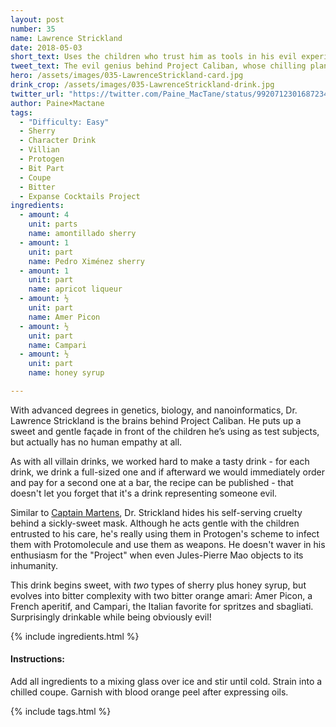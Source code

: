 ```yaml
---
layout: post
number: 35
name: Lawrence Strickland
date: 2018-05-03
short_text: Uses the children who trust him as tools in his evil experiments.
tweet_text: The evil genius behind Project Caliban, whose chilling plan uses innocent children as tools in Protogen's Machiavellian schemes.
hero: /assets/images/035-LawrenceStrickland-card.jpg
drink_crop: /assets/images/035-LawrenceStrickland-drink.jpg
twitter_url: "https://twitter.com/Paine_MacTane/status/992071230168723456"
author: Paine×Mactane
tags: 
  - "Difficulty: Easy"
  - Sherry
  - Character Drink
  - Villian
  - Protogen
  - Bit Part
  - Coupe
  - Bitter
  - Expanse Cocktails Project
ingredients:
  - amount: 4
    unit: parts
    name: amontillado sherry
  - amount: 1
    unit: part
    name: Pedro Ximénez sherry
  - amount: 1
    unit: part
    name: apricot liqueur
  - amount: ½
    unit: part
    name: Amer Picon
  - amount: ½
    unit: part
    name: Campari
  - amount: ½
    unit: part
    name: honey syrup

---
```


With advanced degrees in genetics, biology, and nanoinformatics, Dr. Lawrence Strickland is the brains behind Project Caliban. He puts up a sweet and gentle façade in front of the children he’s using as test subjects, but actually has no human empathy at all.

As with all villain drinks, we worked hard to make a tasty drink - for each drink, we drink a full-sized one and if afterward we would immediately order and pay for a second one at a bar, the recipe can be published - that doesn't let you forget that it's a drink representing someone evil. 

Similar to [Captain Martens](/cocktails/2018/03/22/cpt-martens/), Dr. Strickland hides his self-serving cruelty behind a sickly-sweet mask. Although he acts gentle with the children entrusted to his care, he's really using them in Protogen's scheme to infect them with Protomolecule and use them as weapons. He doesn't waver in his enthusiasm for the "Project" when even Jules-Pierre Mao objects to its inhumanity. 

This drink begins sweet, with *two* types of sherry plus honey syrup, but evolves into bitter complexity with two bitter orange amari: Amer Picon, a French aperitif, and Campari, the Italian favorite for spritzes and sbagliati. Surprisingly drinkable while being obviously evil!   

{% include ingredients.html %}

#### Instructions:

Add all ingredients to a mixing glass over ice and stir until cold. Strain into a chilled coupe. Garnish with blood orange peel after expressing oils.

{% include tags.html %}
